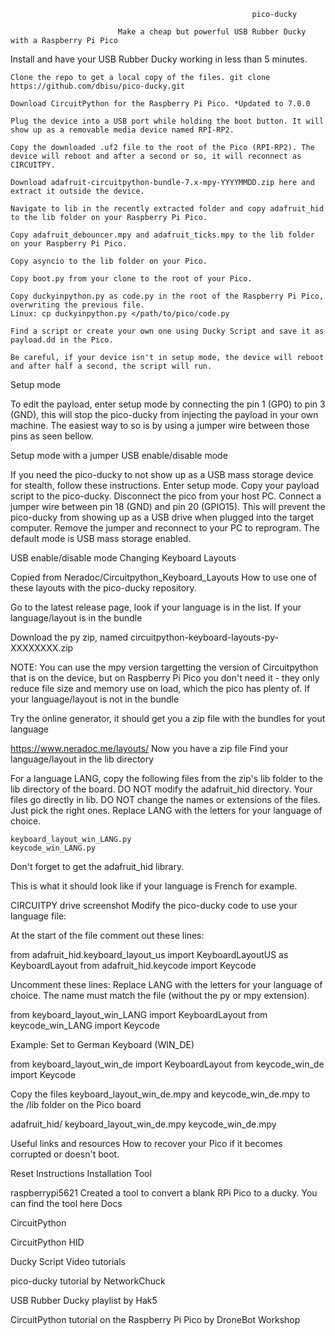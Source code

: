                                                           pico-ducky

                            Make a cheap but powerful USB Rubber Ducky with a Raspberry Pi Pico



Install and have your USB Rubber Ducky working in less than 5 minutes.

    Clone the repo to get a local copy of the files. git clone https://github.com/dbisu/pico-ducky.git

    Download CircuitPython for the Raspberry Pi Pico. *Updated to 7.0.0

    Plug the device into a USB port while holding the boot button. It will show up as a removable media device named RPI-RP2.

    Copy the downloaded .uf2 file to the root of the Pico (RPI-RP2). The device will reboot and after a second or so, it will reconnect as CIRCUITPY.

    Download adafruit-circuitpython-bundle-7.x-mpy-YYYYMMDD.zip here and extract it outside the device.

    Navigate to lib in the recently extracted folder and copy adafruit_hid to the lib folder on your Raspberry Pi Pico.

    Copy adafruit_debouncer.mpy and adafruit_ticks.mpy to the lib folder on your Raspberry Pi Pico.

    Copy asyncio to the lib folder on your Pico.

    Copy boot.py from your clone to the root of your Pico.

    Copy duckyinpython.py as code.py in the root of the Raspberry Pi Pico, overwriting the previous file.
    Linux: cp duckyinpython.py </path/to/pico/code.py

    Find a script or create your own one using Ducky Script and save it as payload.dd in the Pico.

    Be careful, if your device isn't in setup mode, the device will reboot and after half a second, the script will run.


Setup mode

To edit the payload, enter setup mode by connecting the pin 1 (GP0) to pin 3 (GND), this will stop the pico-ducky from injecting the payload in your own machine. The easiest way to so is by using a jumper wire between those pins as seen bellow.

Setup mode with a jumper
USB enable/disable mode

If you need the pico-ducky to not show up as a USB mass storage device for stealth, follow these instructions.
Enter setup mode.
Copy your payload script to the pico-ducky.
Disconnect the pico from your host PC. Connect a jumper wire between pin 18 (GND) and pin 20 (GPIO15).
This will prevent the pico-ducky from showing up as a USB drive when plugged into the target computer.
Remove the jumper and reconnect to your PC to reprogram. The default mode is USB mass storage enabled.

USB enable/disable mode
Changing Keyboard Layouts

Copied from Neradoc/Circuitpython_Keyboard_Layouts
How to use one of these layouts with the pico-ducky repository.

Go to the latest release page, look if your language is in the list.
If your language/layout is in the bundle

Download the py zip, named circuitpython-keyboard-layouts-py-XXXXXXXX.zip

NOTE: You can use the mpy version targetting the version of Circuitpython that is on the device, but on Raspberry Pi Pico you don't need it - they only reduce file size and memory use on load, which the pico has plenty of.
If your language/layout is not in the bundle

Try the online generator, it should get you a zip file with the bundles for yout language

https://www.neradoc.me/layouts/
Now you have a zip file
Find your language/layout in the lib directory

For a language LANG, copy the following files from the zip's lib folder to the lib directory of the board.
DO NOT modify the adafruit_hid directory. Your files go directly in lib.
DO NOT change the names or extensions of the files. Just pick the right ones.
Replace LANG with the letters for your language of choice.

    keyboard_layout_win_LANG.py
    keycode_win_LANG.py

Don't forget to get the adafruit_hid library.

This is what it should look like if your language is French for example.

CIRCUITPY drive screenshot
Modify the pico-ducky code to use your language file:

At the start of the file comment out these lines:

from adafruit_hid.keyboard_layout_us import KeyboardLayoutUS as KeyboardLayout
from adafruit_hid.keycode import Keycode

Uncomment these lines:
Replace LANG with the letters for your language of choice. The name must match the file (without the py or mpy extension).

from keyboard_layout_win_LANG import KeyboardLayout
from keycode_win_LANG import Keycode

Example: Set to German Keyboard (WIN_DE)

from keyboard_layout_win_de import KeyboardLayout
from keycode_win_de import Keycode

Copy the files keyboard_layout_win_de.mpy and keycode_win_de.mpy to the /lib folder on the Pico board

adafruit_hid/
keyboard_layout_win_de.mpy
keycode_win_de.mpy

Useful links and resources
How to recover your Pico if it becomes corrupted or doesn't boot.

Reset Instructions
Installation Tool

raspberrypi5621 Created a tool to convert a blank RPi Pico to a ducky.
You can find the tool here
Docs

CircuitPython

CircuitPython HID

Ducky Script
Video tutorials

pico-ducky tutorial by NetworkChuck

USB Rubber Ducky playlist by Hak5

CircuitPython tutorial on the Raspberry Pi Pico by DroneBot Workshop
